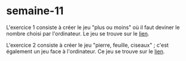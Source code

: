 # semaine-11
L'exercice 1 consiste à créer le jeu "plus ou moins" où il faut deviner le nombre choisi par l'ordinateur.
Le jeu se trouve sur le [lien]("").

L'exercice 2 consiste à créer le jeu "pierre, feuille, ciseaux" ; c'est également un jeu face à l'ordinateur.
Ce jeu se trouve sur le [lien]("").